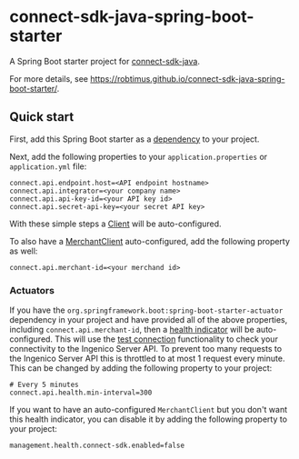 # connect-sdk-java-spring-boot-starter

A Spring Boot starter project for [connect-sdk-java](https://github.com/ingenico-epayments/connect-sdk-java).

For more details, see https://robtimus.github.io/connect-sdk-java-spring-boot-starter/.

## Quick start

First, add this Spring Boot starter as a [dependency](https://robtimus.github.io/connect-sdk-java-spring-boot-starter/dependency-info.html) to your project.

Next, add the following properties to your `application.properties` or `application.yml` file:

    connect.api.endpoint.host=<API endpoint hostname>
    connect.api.integrator=<your company name>
    connect.api.api-key-id=<your API key id>
    connect.api.secret-api-key=<your secret API key>

With these simple steps a [Client](https://ingenico-epayments.github.io/connect-sdk-java/apidocs/latest/com/ingenico/connect/gateway/sdk/java/Client.html) will be auto-configured.

To also have a [MerchantClient](https://ingenico-epayments.github.io/connect-sdk-java/apidocs/latest/com/ingenico/connect/gateway/sdk/java/merchant/MerchantClient.html) auto-configured, add the following property as well:

    connect.api.merchant-id=<your merchand id>

### Actuators

If you have the `org.springframework.boot:spring-boot-starter-actuator` dependency in your project and have provided all of the above properties, including `connect.api.merchant-id`, then a [health indicator](https://docs.spring.io/spring-boot/docs/current/reference/html/production-ready-endpoints.html#production-ready-health) will be auto-configured. This will use the [test connection](https://epayments-api.developer-ingenico.com/s2sapi/v1/en_US/java/services/testconnection.html?paymentPlatform=ALL#services-testconnection) functionality to check your connectivity to the Ingenico Server API.
To prevent too many requests to the Ingenico Server API this is throttled to at most 1 request every minute. This can be changed by adding the following property to your project:

    # Every 5 minutes
    connect.api.health.min-interval=300

If you want to have an auto-configured `MerchantClient` but you don't want this health indicator, you can disable it by adding the following property to your project:

    management.health.connect-sdk.enabled=false
